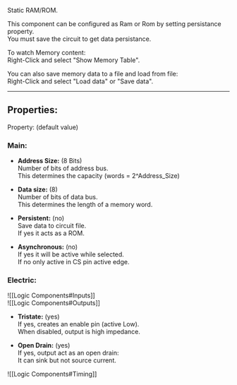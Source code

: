 Static RAM/ROM.<br>

This component can be configured as Ram or Rom by setting persistance property.<br>
You must save the circuit to get data persistance.<br>

To watch Memory content:<br>
Right-Click and select "Show Memory Table".<br>

You can also save memory data to a file and load from file:<br>
Right-Click and select "Load data" or "Save data".

---

## Properties:
Property: (default value)

### Main:
- **Address Size:** (8 Bits)<br>
   Number of bits of address bus.<br>
   This determines the capacity (words = 2^Address_Size)<br>

- **Data size:** (8)<br>
   Number of bits of data bus.<br>
   This determines the length of a memory word.<br>

- **Persistent:** (no)<br>
   Save data to circuit file.<br>
   If yes it acts as a ROM.<br>

- **Asynchronous:** (no)<br>
   If yes it will be active while selected.<br>
   If no only active in CS pin active edge.<br>

### Electric:
![[Logic Components#Inputs]]<br>
![[Logic Components#Outputs]]<br>
- **Tristate:** (yes)<br>
   If yes, creates an enable pin (active Low).<br>
   When disabled, output is high impedance.<br>
      
- **Open Drain:** (yes)<br>
   If yes, output act as an open drain:<br>
   It can sink but not source current.<br>
   
![[Logic Components#Timing]]<br>
